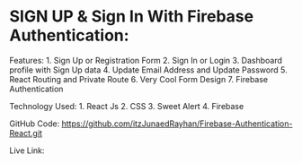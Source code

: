 # SIGN UP & Sign In With Firebase Authentication:

Features:
    1.  Sign Up or Registration Form
    2.  Sign In or Login
    3.  Dashboard profile with Sign Up data
    4.  Update Email Address and Update Password
    5.  React Routing and Private Route
    6.  Very Cool Form Design
    7.  Firebase Authentication

Technology Used:
    1.  React Js
    2.  CSS
    3.  Sweet Alert
    4.  Firebase


GitHub Code: https://github.com/itzJunaedRayhan/Firebase-Authentication-React.git


Live Link:
